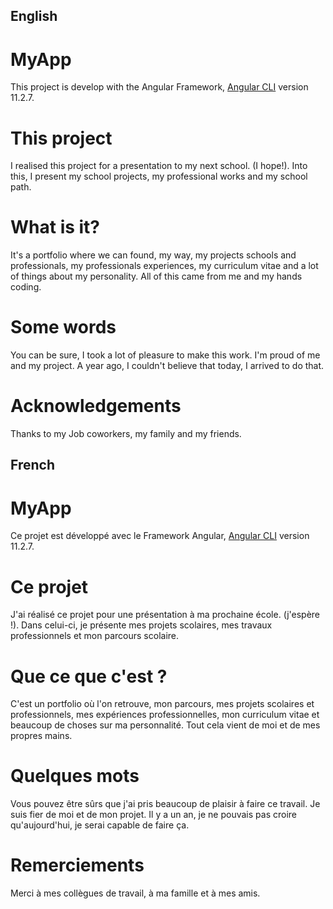 ## English
# MyApp

This project is develop with the Angular Framework, [Angular CLI](https://github.com/angular/angular-cli) version 11.2.7.

# This project

I realised this project for a presentation to my next school. (I  hope!).
Into this, I present my school projects, my professional works and my school path.

# What is it?

It's a portfolio where we can found, my way, my projects schools and professionals, my professionals experiences, my curriculum vitae and a lot of things about my personality. 
All of this came from me and my hands coding.

# Some words
You can be sure, I took a lot of pleasure to make this work. I'm proud of me and my project. A year ago, I couldn't believe that today, I arrived to do that.

# Acknowledgements
Thanks to my Job coworkers, my family and my friends.

## French
# MyApp

Ce projet est développé avec le Framework Angular, [Angular CLI](https://github.com/angular/angular-cli) version 11.2.7.


# Ce projet

J'ai réalisé ce projet pour une présentation à ma prochaine école. (j'espère !).
Dans celui-ci, je présente mes projets scolaires, mes travaux professionnels et mon parcours scolaire.

# Que ce que c'est ?
C'est un portfolio où l'on retrouve, mon parcours, mes projets scolaires et professionnels, mes expériences professionnelles, mon curriculum vitae et beaucoup de choses sur ma personnalité. 
Tout cela vient de moi et de mes propres mains.

# Quelques mots
Vous pouvez être sûrs que j'ai pris beaucoup de plaisir à faire ce travail. Je suis fier de moi et de mon projet. Il y a un an, je ne pouvais pas croire qu'aujourd'hui, je serai capable de faire ça.

# Remerciements
Merci à mes collègues de travail, à ma famille et à mes amis.
